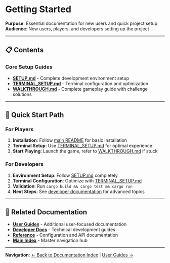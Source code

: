 # Getting Started

**Purpose**: Essential documentation for new users and quick project setup
**Audience**: New users, players, and developers setting up the project

---

## 📋 Contents

### Core Setup Guides

-   **[SETUP.md](SETUP.md)** - Complete development environment setup
-   **[TERMINAL_SETUP.md](TERMINAL_SETUP.md)** - Terminal configuration and optimization
-   **[WALKTHROUGH.md](WALKTHROUGH.md)** - Complete gameplay guide with challenge solutions

---

## 🎯 Quick Start Path

### For Players

1. **Installation**: Follow [main README](../../README.md) for basic installation
2. **Terminal Setup**: Use [TERMINAL_SETUP.md](TERMINAL_SETUP.md) for optimal experience
3. **Start Playing**: Launch the game, refer to [WALKTHROUGH.md](WALKTHROUGH.md) if stuck

### For Developers

1. **Environment Setup**: Follow [SETUP.md](SETUP.md) completely
2. **Terminal Configuration**: Optimize with [TERMINAL_SETUP.md](TERMINAL_SETUP.md)
3. **Validation**: Run `cargo build && cargo test && cargo run`
4. **Next Steps**: See [developer documentation](../developer/) for advanced topics

---

## 🔗 Related Documentation

-   **[User Guides](../user-guides/)** - Additional user-focused documentation
-   **[Developer Docs](../developer/)** - Technical development guides
-   **[Reference](../reference/)** - Configuration and API documentation
-   **[Main Index](../INDEX.md)** - Master navigation hub

---

**Navigation**: [← Back to Documentation Index](../INDEX.md) | [User Guides →](../user-guides/)
